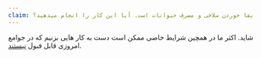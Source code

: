 ```yaml
---
claim: فرض کنید در یک جزیره دور افتاده گیر افتاده اید و تنها راه بقا خوردن سلاخی و مصرف حیوانات است. آیا این کار را انجام میدهید؟
---
```

شاید. اکثر ما در همچین شرایط خاصی ممکن است دست به کار هایی بزنیم که در جوامع امروزی قابل قبول [نیستند].


[نیستند]: https://www.vice.com/en/article/meet-the-man-who-survived-a-plane-crash-by-eating-human-flesh
